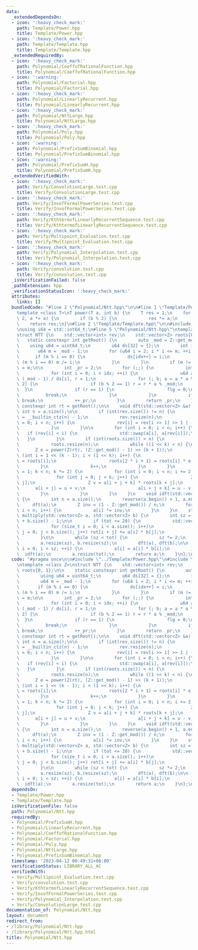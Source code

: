 ```yaml
---
data:
  _extendedDependsOn:
  - icon: ':heavy_check_mark:'
    path: Template/Power.hpp
    title: Template/Power.hpp
  - icon: ':heavy_check_mark:'
    path: Template/Template.hpp
    title: Template/Template.hpp
  _extendedRequiredBy:
  - icon: ':heavy_check_mark:'
    path: Polynomial/CoeffofRationalFunction.hpp
    title: Polynomial/CoeffofRationalFunction.hpp
  - icon: ':warning:'
    path: Polynomial/Factorial.hpp
    title: Polynomial/Factorial.hpp
  - icon: ':heavy_check_mark:'
    path: Polynomial/LinearlyRecurrent.hpp
    title: Polynomial/LinearlyRecurrent.hpp
  - icon: ':heavy_check_mark:'
    path: Polynomial/NttLarge.hpp
    title: Polynomial/NttLarge.hpp
  - icon: ':heavy_check_mark:'
    path: Polynomial/Poly.hpp
    title: Polynomial/Poly.hpp
  - icon: ':warning:'
    path: Polynomial/PrefixSumBinomial.hpp
    title: Polynomial/PrefixSumBinomial.hpp
  - icon: ':warning:'
    path: Polynomial/PrefixSumH.hpp
    title: Polynomial/PrefixSumH.hpp
  _extendedVerifiedWith:
  - icon: ':heavy_check_mark:'
    path: Verify/ConvolutionLarge.test.cpp
    title: Verify/ConvolutionLarge.test.cpp
  - icon: ':heavy_check_mark:'
    path: Verify/InvofFormalPowerSeries.test.cpp
    title: Verify/InvofFormalPowerSeries.test.cpp
  - icon: ':heavy_check_mark:'
    path: Verify/KthtermofLinearlyRecurrentSequence.test.cpp
    title: Verify/KthtermofLinearlyRecurrentSequence.test.cpp
  - icon: ':heavy_check_mark:'
    path: Verify/Multipoint_Evaluation.test.cpp
    title: Verify/Multipoint_Evaluation.test.cpp
  - icon: ':heavy_check_mark:'
    path: Verify/Polynomial_Interpolation.test.cpp
    title: Verify/Polynomial_Interpolation.test.cpp
  - icon: ':heavy_check_mark:'
    path: Verify/convolution.test.cpp
    title: Verify/convolution.test.cpp
  _isVerificationFailed: false
  _pathExtension: hpp
  _verificationStatusIcon: ':heavy_check_mark:'
  attributes:
    links: []
  bundledCode: "#line 2 \"Polynomial/Ntt.hpp\"\n\n#line 1 \"Template/Power.hpp\"\n\
    template <class T>\nT power(T a, int b) {\n    T res = 1;\n    for (; b; b /=\
    \ 2, a *= a) {\n        if (b % 2) {\n            res *= a;\n        }\n    }\n\
    \    return res;\n}\n#line 2 \"Template/Template.hpp\"\n\n#include <bits/stdc++.h>\n\
    \nusing i64 = std::int64_t;\n#line 5 \"Polynomial/Ntt.hpp\"\ntemplate <class Z>\n\
    struct NTT {\n    std::vector<int> rev;\n    std::vector<Z> roots{0, 1};\n\n \
    \   static constexpr int getRoot() {\n        auto _mod = Z::get_mod();\n    \
    \    using u64 = uint64_t;\n        u64 ds[32] = {};\n        int idx = 0;\n \
    \       u64 m = _mod - 1;\n        for (u64 i = 2; i * i <= m; ++i) {\n      \
    \      if (m % i == 0) {\n                ds[idx++] = i;\n                while\
    \ (m % i == 0) m /= i;\n            }\n        }\n        if (m != 1) ds[idx++]\
    \ = m;\n\n        int _pr = 2;\n        for (;;) {\n            int flg = 1;\n\
    \            for (int i = 0; i < idx; ++i) {\n                u64 a = _pr, b =\
    \ (_mod - 1) / ds[i], r = 1;\n                for (; b; a = a * a % _mod, b /=\
    \ 2) {\n                    if (b % 2 == 1) r = r * a % _mod;\n              \
    \  }\n                if (r == 1) {\n                    flg = 0;\n          \
    \          break;\n                }\n            }\n            if (flg == 1)\
    \ break;\n            ++_pr;\n        }\n        return _pr;\n    };\n\n    static\
    \ constexpr int rt = getRoot();\n\n    void dft(std::vector<Z> &a) {\n       \
    \ int n = a.size();\n\n        if (int(rev.size()) != n) {\n            int k\
    \ = __builtin_ctz(n) - 1;\n            rev.resize(n);\n            for (int i\
    \ = 0; i < n; i++) {\n                rev[i] = rev[i >> 1] >> 1 | (i & 1) << k;\n\
    \            }\n        }\n\n        for (int i = 0; i < n; i++) {\n         \
    \   if (rev[i] < i) {\n                std::swap(a[i], a[rev[i]]);\n         \
    \   }\n        }\n        if (int(roots.size()) < n) {\n            int k = __builtin_ctz(roots.size());\n\
    \            roots.resize(n);\n            while ((1 << k) < n) {\n          \
    \      Z e = power(Z(rt), (Z::get_mod() - 1) >> (k + 1));\n                for\
    \ (int i = 1 << (k - 1); i < (1 << k); i++) {\n                    roots[2 * i]\
    \ = roots[i];\n                    roots[2 * i + 1] = roots[i] * e;\n        \
    \        }\n                k++;\n            }\n        }\n        for (int k\
    \ = 1; k < n; k *= 2) {\n            for (int i = 0; i < n; i += 2 * k) {\n  \
    \              for (int j = 0; j < k; j++) {\n                    Z u = a[i +\
    \ j];\n                    Z v = a[i + j + k] * roots[k + j];\n              \
    \      a[i + j] = u + v;\n                    a[i + j + k] = u - v;\n        \
    \        }\n            }\n        }\n    }\n    void idft(std::vector<Z> &a)\
    \ {\n        int n = a.size();\n        reverse(a.begin() + 1, a.end());\n   \
    \     dft(a);\n        Z inv = (1 - Z::get_mod()) / n;\n        for (int i = 0;\
    \ i < n; i++) {\n            a[i] *= inv;\n        }\n    }\n    std::vector<Z>\
    \ multiply(std::vector<Z> a, std::vector<Z> b) {\n        int sz = 1, tot = a.size()\
    \ + b.size() - 1;\n\n        if (tot <= 20) {\n            std::vector<Z> ret(tot);\n\
    \            for (size_t i = 0; i < a.size(); i++)\n                for (size_t\
    \ j = 0; j < b.size(); j++) ret[i + j] += a[i] * b[j];\n            return ret;\n\
    \        }\n\n        while (sz < tot) {\n            sz *= 2;\n        }\n\n\
    \        a.resize(sz), b.resize(sz);\n        dft(a), dft(b);\n\n        for (int\
    \ i = 0; i < sz; ++i) {\n            a[i] = a[i] * b[i];\n        }\n\n      \
    \  idft(a);\n        a.resize(tot);\n        return a;\n    }\n};\n"
  code: "#pragma once\n\n#include \"../Template/Power.hpp\"\n#include \"../Template/Template.hpp\"\
    \ntemplate <class Z>\nstruct NTT {\n    std::vector<int> rev;\n    std::vector<Z>\
    \ roots{0, 1};\n\n    static constexpr int getRoot() {\n        auto _mod = Z::get_mod();\n\
    \        using u64 = uint64_t;\n        u64 ds[32] = {};\n        int idx = 0;\n\
    \        u64 m = _mod - 1;\n        for (u64 i = 2; i * i <= m; ++i) {\n     \
    \       if (m % i == 0) {\n                ds[idx++] = i;\n                while\
    \ (m % i == 0) m /= i;\n            }\n        }\n        if (m != 1) ds[idx++]\
    \ = m;\n\n        int _pr = 2;\n        for (;;) {\n            int flg = 1;\n\
    \            for (int i = 0; i < idx; ++i) {\n                u64 a = _pr, b =\
    \ (_mod - 1) / ds[i], r = 1;\n                for (; b; a = a * a % _mod, b /=\
    \ 2) {\n                    if (b % 2 == 1) r = r * a % _mod;\n              \
    \  }\n                if (r == 1) {\n                    flg = 0;\n          \
    \          break;\n                }\n            }\n            if (flg == 1)\
    \ break;\n            ++_pr;\n        }\n        return _pr;\n    };\n\n    static\
    \ constexpr int rt = getRoot();\n\n    void dft(std::vector<Z> &a) {\n       \
    \ int n = a.size();\n\n        if (int(rev.size()) != n) {\n            int k\
    \ = __builtin_ctz(n) - 1;\n            rev.resize(n);\n            for (int i\
    \ = 0; i < n; i++) {\n                rev[i] = rev[i >> 1] >> 1 | (i & 1) << k;\n\
    \            }\n        }\n\n        for (int i = 0; i < n; i++) {\n         \
    \   if (rev[i] < i) {\n                std::swap(a[i], a[rev[i]]);\n         \
    \   }\n        }\n        if (int(roots.size()) < n) {\n            int k = __builtin_ctz(roots.size());\n\
    \            roots.resize(n);\n            while ((1 << k) < n) {\n          \
    \      Z e = power(Z(rt), (Z::get_mod() - 1) >> (k + 1));\n                for\
    \ (int i = 1 << (k - 1); i < (1 << k); i++) {\n                    roots[2 * i]\
    \ = roots[i];\n                    roots[2 * i + 1] = roots[i] * e;\n        \
    \        }\n                k++;\n            }\n        }\n        for (int k\
    \ = 1; k < n; k *= 2) {\n            for (int i = 0; i < n; i += 2 * k) {\n  \
    \              for (int j = 0; j < k; j++) {\n                    Z u = a[i +\
    \ j];\n                    Z v = a[i + j + k] * roots[k + j];\n              \
    \      a[i + j] = u + v;\n                    a[i + j + k] = u - v;\n        \
    \        }\n            }\n        }\n    }\n    void idft(std::vector<Z> &a)\
    \ {\n        int n = a.size();\n        reverse(a.begin() + 1, a.end());\n   \
    \     dft(a);\n        Z inv = (1 - Z::get_mod()) / n;\n        for (int i = 0;\
    \ i < n; i++) {\n            a[i] *= inv;\n        }\n    }\n    std::vector<Z>\
    \ multiply(std::vector<Z> a, std::vector<Z> b) {\n        int sz = 1, tot = a.size()\
    \ + b.size() - 1;\n\n        if (tot <= 20) {\n            std::vector<Z> ret(tot);\n\
    \            for (size_t i = 0; i < a.size(); i++)\n                for (size_t\
    \ j = 0; j < b.size(); j++) ret[i + j] += a[i] * b[j];\n            return ret;\n\
    \        }\n\n        while (sz < tot) {\n            sz *= 2;\n        }\n\n\
    \        a.resize(sz), b.resize(sz);\n        dft(a), dft(b);\n\n        for (int\
    \ i = 0; i < sz; ++i) {\n            a[i] = a[i] * b[i];\n        }\n\n      \
    \  idft(a);\n        a.resize(tot);\n        return a;\n    }\n};\n"
  dependsOn:
  - Template/Power.hpp
  - Template/Template.hpp
  isVerificationFile: false
  path: Polynomial/Ntt.hpp
  requiredBy:
  - Polynomial/PrefixSumH.hpp
  - Polynomial/LinearlyRecurrent.hpp
  - Polynomial/CoeffofRationalFunction.hpp
  - Polynomial/Factorial.hpp
  - Polynomial/Poly.hpp
  - Polynomial/NttLarge.hpp
  - Polynomial/PrefixSumBinomial.hpp
  timestamp: '2023-04-12 00:49:31+08:00'
  verificationStatus: LIBRARY_ALL_AC
  verifiedWith:
  - Verify/Multipoint_Evaluation.test.cpp
  - Verify/convolution.test.cpp
  - Verify/KthtermofLinearlyRecurrentSequence.test.cpp
  - Verify/InvofFormalPowerSeries.test.cpp
  - Verify/Polynomial_Interpolation.test.cpp
  - Verify/ConvolutionLarge.test.cpp
documentation_of: Polynomial/Ntt.hpp
layout: document
redirect_from:
- /library/Polynomial/Ntt.hpp
- /library/Polynomial/Ntt.hpp.html
title: Polynomial/Ntt.hpp
---
```

